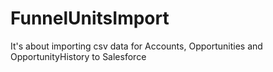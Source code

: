 # FunnelUnitsImport

It's about importing csv data for Accounts, Opportunities and OpportunityHistory to Salesforce
 

